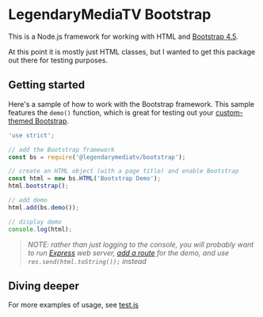 # LegendaryMediaTV Bootstrap

This is a Node.js framework for working with HTML and [Bootstrap 4.5](https://getbootstrap.com/docs/4.5/getting-started/introduction/).

At this point it is mostly just HTML classes, but I wanted to get this package out there for testing purposes.

## Getting started

Here's a sample of how to work with the Bootstrap framework. This sample features the `demo()` function, which is great for testing out your [custom-themed Bootstrap](https://getbootstrap.com/docs/4.5/getting-started/theming/).

```JavaScript
'use strict';

// add the Bootstrap framework
const bs = require('@legendarymediatv/bootstrap');

// create an HTML object (with a page title) and enable Bootstrap
const html = new bs.HTML('Bootstrap Demo');
html.bootstrap();

// add demo
html.add(bs.demo());

// display demo
console.log(html);
```

> *NOTE: rather than just logging to the console, you will probably want to run [Express](https://expressjs.com/) web server, [add a route](https://expressjs.com/en/starter/basic-routing.html) for the demo, and use `res.send(html.toString());` instead*

## Diving deeper

For more examples of usage, see [test.js](https://github.com/LegendaryMediaTV/LMTV-Bootstrap/blob/main/test.js)
